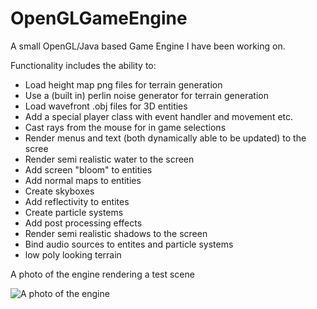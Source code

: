 # OpenGLGameEngine
A small OpenGL/Java based Game Engine I have been working on.

Functionality includes the ability to:
- Load height map png files for terrain generation
- Use a (built in) perlin noise generator for terrain generation
- Load wavefront .obj files for 3D entities
- Add a special player class with event handler and movement etc.
- Cast rays from the mouse for in game selections
- Render menus and text (both dynamically able to be updated) to the scree
- Render semi realistic water to the screen
- Add screen "bloom" to entities
- Add normal  maps to entities
- Create skyboxes
- Add reflectivity to entites
- Create particle systems
- Add post processing effects
- Render semi realistic shadows to the screen
- Bind audio sources to entites and particle systems
- low poly looking terrain

A photo of the engine rendering a test scene

![A photo of the engine](https://iili.io/dqA5f1.png)
